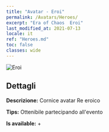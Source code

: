 ```yaml
---
title: "Avatar - Eroi"
permalink: /Avatars/Heroes/
excerpt: "Era of Chaos  Eroi"
last_modified_at: 2021-07-13
locale: it
ref: "Heroes.md"
toc: false
classes: wide
---
```

 ![Eroi](/images/a/avatarFrame_49.png)

## Dettagli

 **Descrizione:** Cornice avatar Re eroico 

 **Tips:** Ottenibile partecipando all'evento 

 **Is available:**  + 

